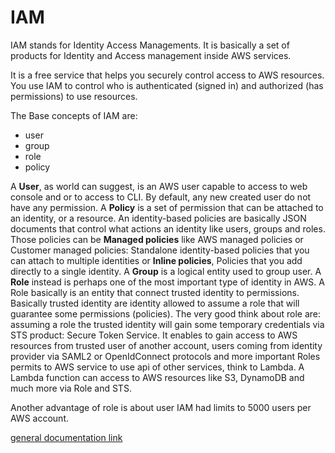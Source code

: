 # IAM

IAM stands for Identity Access Managements. 
It is basically a set of products for Identity and Access management inside AWS services.

It is a free service that helps you securely control access to AWS resources. 
You use IAM to control who is authenticated (signed in) and authorized (has permissions) 
to use resources. 

The Base concepts of IAM are:
- user
- group
- role
- policy

A **User**, as world can suggest, is an AWS user capable to access to web console and or to access to CLI. 
By default, any new created user do not have any permission.
A **Policy** is a set of permission that can be attached to an identity, or a resource.
An identity-based policies are basically JSON documents that control what actions an identity like users, groups  and roles.
Those policies can be **Managed policies** like AWS managed policies or Customer managed policies: Standalone identity-based policies 
that you can attach to multiple identities or **Inline policies**, Policies that you add directly to a single identity.
A **Group** is a logical entity used to group user.
A **Role** instead is perhaps one of the most important type of identity in AWS.
A Role basically is an entity that connect trusted identity to permissions. 
Basically trusted identity are identity allowed to assume a role that will guarantee some permissions (policies).
The very good think about role are: assuming a role the trusted identity will gain some temporary credentials via STS product: Secure Token Service.
It enables to gain access to AWS resources from trusted user of another account, 
users coming from identity provider via SAML2 or OpenIdConnect protocols 
and more important Roles permits to AWS service to use api of other services, think to Lambda.
A Lambda function can access to AWS resources like S3, DynamoDB and much more via Role and STS. 

Another advantage of role is about user IAM had limits to 5000 users per AWS account.

[general documentation link](https://docs.aws.amazon.com/IAM/latest/UserGuide/introduction.html) 